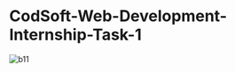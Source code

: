 # CodSoft-Web-Development-Internship-Task-1

![b11](https://github.com/HarshLahane78/CodSoft-Web-Development-Internship-Task-1/assets/138689249/716af3b8-a9a4-4b33-beab-5dec2df139cf)
